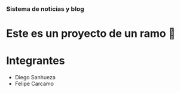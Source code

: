 ### Sistema de noticias y blog

# Este es un proyecto de un ramo 📝

# Integrantes

- Diego Sanhueza
- Felipe Carcamo 